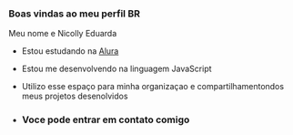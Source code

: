 ### Boas vindas ao meu perfil BR

Meu nome e Nicolly Eduarda

- Estou estudando na [Alura](https://www.alura.com.br)
- Estou me desenvolvendo na linguagem JavaScript
- Utilizo esse espaço para minha organizaçao e compartilhamentondos meus projetos desenolvidos

- ### Voce pode entrar em contato comigo
